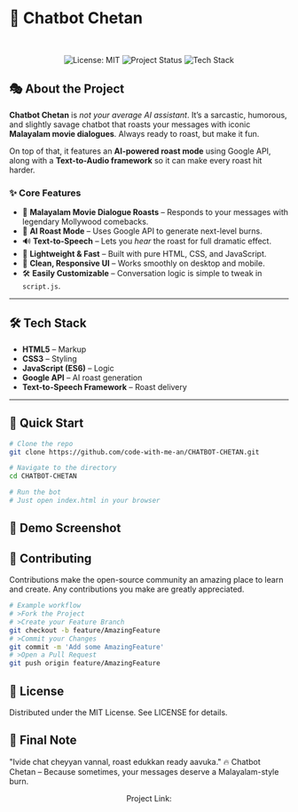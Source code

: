 # 🤖 Chatbot Chetan
<br>
<p align="center">
<img src="https://img.shields.io/badge/License-MIT-yellow.svg" alt="License: MIT">
<img src="https://img.shields.io/badge/status-active-brightgreen" alt="Project Status">
<img src="https://img.shields.io/badge/tech-HTML%2FCSS%2FJS-blue.svg" alt="Tech Stack">
</p>

## 🎭 About the Project
**Chatbot Chetan** is *not your average AI assistant*. It’s a sarcastic, humorous, and slightly savage chatbot that roasts your messages with iconic **Malayalam movie dialogues**. Always ready to roast, but make it fun.

On top of that, it features an **AI-powered roast mode** using Google API, along with a **Text-to-Audio framework** so it can make every roast hit harder.

### ✨ Core Features
- 💬 **Malayalam Movie Dialogue Roasts** – Responds to your messages with legendary Mollywood comebacks.
- 🤖 **AI Roast Mode** – Uses Google API to generate next-level burns.
- 🔊 **Text-to-Speech** – Lets you *hear* the roast for full dramatic effect.
- 🚀 **Lightweight & Fast** – Built with pure HTML, CSS, and JavaScript.
- 🎨 **Clean, Responsive UI** – Works smoothly on desktop and mobile.
- 🛠 **Easily Customizable** – Conversation logic is simple to tweak in `script.js`.

---

## 🛠 Tech Stack
- **HTML5** – Markup
- **CSS3** – Styling
- **JavaScript (ES6)** – Logic
- **Google API** – AI roast generation
- **Text-to-Speech Framework** – Roast delivery

---

## 🚀 Quick Start
```bash
# Clone the repo
git clone https://github.com/code-with-me-an/CHATBOT-CHETAN.git

# Navigate to the directory
cd CHATBOT-CHETAN

# Run the bot
# Just open index.html in your browser
```
## 📸 Demo Screenshot


## 🤝 Contributing
Contributions make the open-source community an amazing place to learn and create. Any contributions you make are greatly appreciated.

```bash
# Example workflow
# >Fork the Project
# >Create your Feature Branch 
git checkout -b feature/AmazingFeature
# >Commit your Changes
git commit -m 'Add some AmazingFeature'
# >Open a Pull Request
git push origin feature/AmazingFeature
```

## 📄 License
Distributed under the MIT License. See LICENSE for details.


## 💬 Final Note
"Ivide chat cheyyan vannal, roast edukkan ready aavuka."
🔥 Chatbot Chetan – Because sometimes, your messages deserve a Malayalam-style burn.

<p align="center">
Project Link: <a href="https://code-with-me-an.github.io/CHATBOT-CHETAN/" target="_blank">
</a>
</p>


